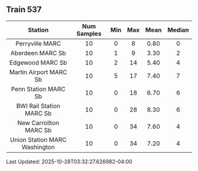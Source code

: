 ## Train 537

| Station | Num Samples | Min | Max | Mean | Median |
| :-----: | :---------: | :-: | :-: | :--: | :----: |
| Perryville MARC | 10 | 0 | 8 | 0.80 | 0 |
| Aberdeen MARC Sb | 10 | 1 | 9 | 3.30 | 2 |
| Edgewood MARC Sb | 10 | 2 | 14 | 5.40 | 4 |
| Martin Airport MARC Sb | 10 | 5 | 17 | 7.40 | 7 |
| Penn Station MARC Sb | 10 | 0 | 18 | 6.70 | 6 |
| BWI Rail Station MARC Sb | 10 | 0 | 28 | 8.30 | 6 |
| New Carrollton MARC Sb | 10 | 0 | 34 | 7.60 | 4 |
| Union Station MARC Washington | 10 | 0 | 34 | 7.20 | 4 |


Last Updated: 2025-10-28T03:32:27.626982-04:00